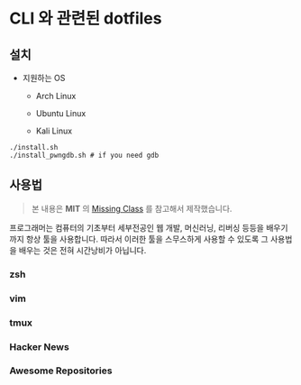 # CLI 와 관련된 dotfiles 

## 설치 

- 지원하는 OS

  - Arch Linux

  - Ubuntu Linux

  - Kali Linux

```shell
./install.sh
./install_pwngdb.sh # if you need gdb
```

## 사용법 

> 본 내용은 **MIT** 의 [Missing Class](https://missing.csail.mit.edu/) 를 참고해서 제작했습니다. 

프로그래머는 컴퓨터의 기초부터 세부전공인 웹 개발, 머신러닝, 리버싱 등등을 배우기까지 항상 툴을 사용합니다. 따라서 이러한 툴을 스무스하게 사용할 수 있도록 그 사용법을 배우는 것은 전혀 시간낭비가 아닙니다. 

### zsh

### vim

### tmux

### Hacker News 

### Awesome Repositories
